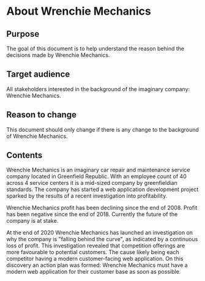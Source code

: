 # About Wrenchie Mechanics

## Purpose

The goal of this document is to help understand the reason
behind the decisions made by Wrenchie Mechanics.

## Target audience

All stakeholders interested in the background of the imaginary company: Wrenchie Mechanics.

## Reason to change

This document should only change if there is any change to the background of Wrenchie Mechanics.

## Contents

Wrenchie Mechanics is an imaginary car repair and maintenance service company
located in Greenfield Republic.
With an employee count of 40 across 4 service centers
it is a mid-sized company by greenfieldian standards.
The company has started a web application development project
sparked by the results of a recent investigation into profitability.

Wrenchie Mechanics profit has been declining since the end of 2008.
Profit has been negative since the end of 2018.
Currently the future of the company is at stake.

At the end of 2020 Wrenchie Mechanics has launched an investigation on
why the company is "falling behind the curve",
as indicated by a continuous loss of profit.
This investigation revealed that competition offerings are
more favourable to potential customers.
The cause likely being each competitor having a modern customer-facing web application.
On this discovery an action plan was formed: Wrenchie Mechanics
must have a modern web application for their customer base as soon as possible.
